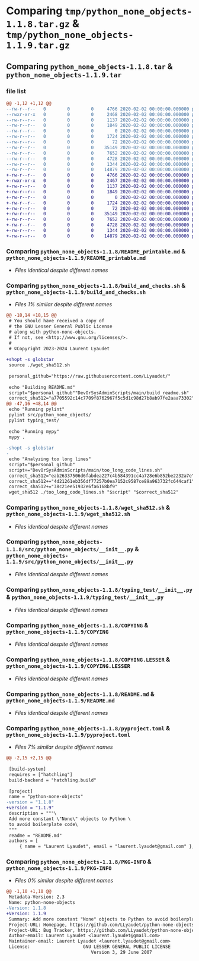 # Comparing `tmp/python_none_objects-1.1.8.tar.gz` & `tmp/python_none_objects-1.1.9.tar.gz`

## Comparing `python_none_objects-1.1.8.tar` & `python_none_objects-1.1.9.tar`

### file list

```diff
@@ -1,12 +1,12 @@
--rw-r--r--   0        0        0     4766 2020-02-02 00:00:00.000000 python_none_objects-1.1.8/README_printable.md
--rwxr-xr-x   0        0        0     2468 2020-02-02 00:00:00.000000 python_none_objects-1.1.8/build_and_checks.sh
--rw-r--r--   0        0        0     1137 2020-02-02 00:00:00.000000 python_none_objects-1.1.8/wget_sha512.sh
--rw-r--r--   0        0        0     1849 2020-02-02 00:00:00.000000 python_none_objects-1.1.8/src/python_none_objects/__init__.py
--rw-r--r--   0        0        0        0 2020-02-02 00:00:00.000000 python_none_objects-1.1.8/src/python_none_objects/py.typed
--rw-r--r--   0        0        0     1724 2020-02-02 00:00:00.000000 python_none_objects-1.1.8/typing_test/__init__.py
--rw-r--r--   0        0        0       72 2020-02-02 00:00:00.000000 python_none_objects-1.1.8/.gitignore
--rw-r--r--   0        0        0    35149 2020-02-02 00:00:00.000000 python_none_objects-1.1.8/COPYING
--rw-r--r--   0        0        0     7652 2020-02-02 00:00:00.000000 python_none_objects-1.1.8/COPYING.LESSER
--rw-r--r--   0        0        0     4728 2020-02-02 00:00:00.000000 python_none_objects-1.1.8/README.md
--rw-r--r--   0        0        0     1344 2020-02-02 00:00:00.000000 python_none_objects-1.1.8/pyproject.toml
--rw-r--r--   0        0        0    14879 2020-02-02 00:00:00.000000 python_none_objects-1.1.8/PKG-INFO
+-rw-r--r--   0        0        0     4766 2020-02-02 00:00:00.000000 python_none_objects-1.1.9/README_printable.md
+-rwxr-xr-x   0        0        0     2467 2020-02-02 00:00:00.000000 python_none_objects-1.1.9/build_and_checks.sh
+-rw-r--r--   0        0        0     1137 2020-02-02 00:00:00.000000 python_none_objects-1.1.9/wget_sha512.sh
+-rw-r--r--   0        0        0     1849 2020-02-02 00:00:00.000000 python_none_objects-1.1.9/src/python_none_objects/__init__.py
+-rw-r--r--   0        0        0        0 2020-02-02 00:00:00.000000 python_none_objects-1.1.9/src/python_none_objects/py.typed
+-rw-r--r--   0        0        0     1724 2020-02-02 00:00:00.000000 python_none_objects-1.1.9/typing_test/__init__.py
+-rw-r--r--   0        0        0       72 2020-02-02 00:00:00.000000 python_none_objects-1.1.9/.gitignore
+-rw-r--r--   0        0        0    35149 2020-02-02 00:00:00.000000 python_none_objects-1.1.9/COPYING
+-rw-r--r--   0        0        0     7652 2020-02-02 00:00:00.000000 python_none_objects-1.1.9/COPYING.LESSER
+-rw-r--r--   0        0        0     4728 2020-02-02 00:00:00.000000 python_none_objects-1.1.9/README.md
+-rw-r--r--   0        0        0     1344 2020-02-02 00:00:00.000000 python_none_objects-1.1.9/pyproject.toml
+-rw-r--r--   0        0        0    14879 2020-02-02 00:00:00.000000 python_none_objects-1.1.9/PKG-INFO
```

### Comparing `python_none_objects-1.1.8/README_printable.md` & `python_none_objects-1.1.9/README_printable.md`

 * *Files identical despite different names*

### Comparing `python_none_objects-1.1.8/build_and_checks.sh` & `python_none_objects-1.1.9/build_and_checks.sh`

 * *Files 1% similar despite different names*

```diff
@@ -18,14 +18,15 @@
 # You should have received a copy of
 # the GNU Lesser General Public License
 # along with python-none-objects.
 # If not, see <http://www.gnu.org/licenses/>.
 #
 # ©Copyright 2023-2024 Laurent Lyaudet
 
+shopt -s globstar
 source ./wget_sha512.sh
 
 personal_github="https://raw.githubusercontent.com/LLyaudet/"
 
 echo "Building README.md"
 script="$personal_github""DevOrSysAdminScripts/main/build_readme.sh"
 correct_sha512="a7705592c14c7709f8762967f5c5d1c98d27b8ab97fe2aaa73302"
@@ -47,16 +48,14 @@
 echo "Running pylint"
 pylint src/python_none_objects/
 pylint typing_test/
 
 echo "Running mypy"
 mypy .
 
-shopt -s globstar
-
 echo "Analyzing too long lines"
 script="$personal_github"
 script+="DevOrSysAdminScripts/main/too_long_code_lines.sh"
 correct_sha512="eab26337506d6fabdea227c4b584391cc4a728e6b852be2232a7e"
 correct_sha512+="4d21261eb356df77257b0ea7152c9587ce89a963732fc644caf1"
 correct_sha512+="38c21ee51932e6fa6168bf9"
 wget_sha512 ./too_long_code_lines.sh "$script" "$correct_sha512"
```

### Comparing `python_none_objects-1.1.8/wget_sha512.sh` & `python_none_objects-1.1.9/wget_sha512.sh`

 * *Files identical despite different names*

### Comparing `python_none_objects-1.1.8/src/python_none_objects/__init__.py` & `python_none_objects-1.1.9/src/python_none_objects/__init__.py`

 * *Files identical despite different names*

### Comparing `python_none_objects-1.1.8/typing_test/__init__.py` & `python_none_objects-1.1.9/typing_test/__init__.py`

 * *Files identical despite different names*

### Comparing `python_none_objects-1.1.8/COPYING` & `python_none_objects-1.1.9/COPYING`

 * *Files identical despite different names*

### Comparing `python_none_objects-1.1.8/COPYING.LESSER` & `python_none_objects-1.1.9/COPYING.LESSER`

 * *Files identical despite different names*

### Comparing `python_none_objects-1.1.8/README.md` & `python_none_objects-1.1.9/README.md`

 * *Files identical despite different names*

### Comparing `python_none_objects-1.1.8/pyproject.toml` & `python_none_objects-1.1.9/pyproject.toml`

 * *Files 7% similar despite different names*

```diff
@@ -2,15 +2,15 @@
 
 [build-system]
 requires = ["hatchling"]
 build-backend = "hatchling.build"
 
 [project]
 name = "python-none-objects"
-version = "1.1.8"
+version = "1.1.9"
 description = """\
 Add more constant \"None\" objects to Python \
 to avoid boilerplate code\
 """
 readme = "README.md"
 authors = [
     { name = "Laurent Lyaudet", email = "laurent.lyaudet@gmail.com" },
```

### Comparing `python_none_objects-1.1.8/PKG-INFO` & `python_none_objects-1.1.9/PKG-INFO`

 * *Files 0% similar despite different names*

```diff
@@ -1,10 +1,10 @@
 Metadata-Version: 2.3
 Name: python-none-objects
-Version: 1.1.8
+Version: 1.1.9
 Summary: Add more constant "None" objects to Python to avoid boilerplate code
 Project-URL: Homepage, https://github.com/LLyaudet/python-none-objects
 Project-URL: Bug Tracker, https://github.com/LLyaudet/python-none-objects/issues
 Author-email: Laurent Lyaudet <laurent.lyaudet@gmail.com>
 Maintainer-email: Laurent Lyaudet <laurent.lyaudet@gmail.com>
 License:                    GNU LESSER GENERAL PUBLIC LICENSE
                                Version 3, 29 June 2007
```

